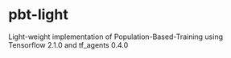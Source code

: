 # pbt-light
Light-weight implementation of Population-Based-Training using Tensorflow 2.1.0 and tf_agents 0.4.0
